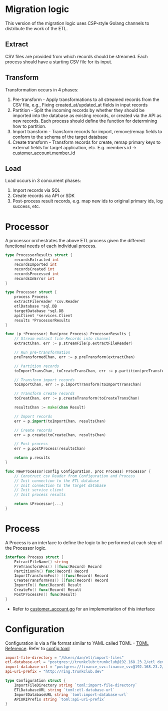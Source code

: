 # Migration logic

This version of the migration logic uses CSP-style Golang channels to distribute the work of the ETL.

## Extract
CSV files are provided from which records should be streamed.  Each process should have a starting CSV file for its input.

## Transform
Transformation occurs in 4 phases:
1. Pre-transform - Apply transformations to all streamed records from the CSV file, e.g., Fixing created_at/updated_at fields in input records
2. Partition - Split the incoming records by whether they should be imported into the database as existing records, or created via the API as new records.  Each process should define the function for determining how to partition.
3. Import transform - Transform records for import, remove/remap fields to conform to the schema of the target database
4. Create transform - Transform records for create, remap primary keys to external fields for target application, etc.  E.g. members.id -> customer_account.member_id

## Load
Load occurs in 3 concurrent phases:
1. Import records via SQL
2. Create records via API or SDK
3. Post-process result records, e.g. map new ids to original primary ids, log success, etc.

# Processor

A processor orchestrates the above ETL process given the different functional needs of each individual process.

```go
type ProcessorResults struct {
    recordsExtracted int
    recordsImported int
    recordsCreated int
    recordsProcessed int
    recordsInError int
}

type Processor struct {
    process Process
    extractFilereader *csv.Reader
    etlDatabase *sql.DB
    targetDatabase *sql.DB
    apiClient *services.Client
    results *ProcessorResults
}

func (p *Processor) Run(proc Process) ProcessorResults {
    // Stream extract file Records into channel
    extractChan, err := p.streamFile(p.extractFileReader)

    // Run pre-transformation
    preTransformedChan, err := p.preTransform(extractChan)

    // Partition records
    toImportTransChan, toCreateTransChan, err := p.partition(preTransformedChan)

    // Transform import records
    toImportChan, err := p.importTransform(toImportTransChan)

    // Transform create records
    toCreatChan, err := p.createTransform(toCreateTransChan)

    resultsChan := make(chan Result)

    // Import records
    err = p.import(toImportChan, resultsChan)

    // Create records
    err = p.create(toCreateChan, resultsChan)

    // Post process
    err = p.postProcess(resultsChan)

    return p.results
}

func NewProcessor(config Configuration, proc Process) Processor {
    // Construct csv Reader from Configuration and Process
    // Init connection to the ETL database
    // Init connection to the Target database
    // Init service client
    // Init process results

    return &Processor{...}
}
```

# Process

A Process is an interface to define the logic to be performed at each step of the Processor logic.

```go
interface Process struct {
    ExtractFileName() string
    PreTransformFns() []func(Record) Record
    PartitionFn() func(Record) Record
    ImportTransformFns() []func(Record) Record
    CreateTransformFns() []func(Record) Record
    ImportFn() func(Record) Result
    CreateFn() func(Record) Result
    PostProcessFn() func(Result) 
}
```

* Refer to [customer_account.go](./customer_account.go) for an implementation of this interface

# Configuration

Configuration is via a file format similar to YAML called TOML - [TOML Reference](https://github.com/toml-lang/toml).  Refer to [config.toml](./config.toml)

```toml
import-file-directory = "/Users/dan/etl/import-files"
etl-database-url = "postgres://trunkclub:trunkclub@192.168.23.2/etl_dev"
import-database-url = "postgres://finance_svc:finance_svc@192.168.23.2/postgres"
api-uri-prefix = "http://ring.trunkclub.dev"
```

```go
type Configuration struct {
    ImportFileDirectory string `toml:import-file-directory`
    ETLDatabaseURL string `toml:etl-database-url`
    ImportDatabaseURL string `toml:import-database-url`
    APIURIPrefix string `toml:api-uri-prefix`
}
```
